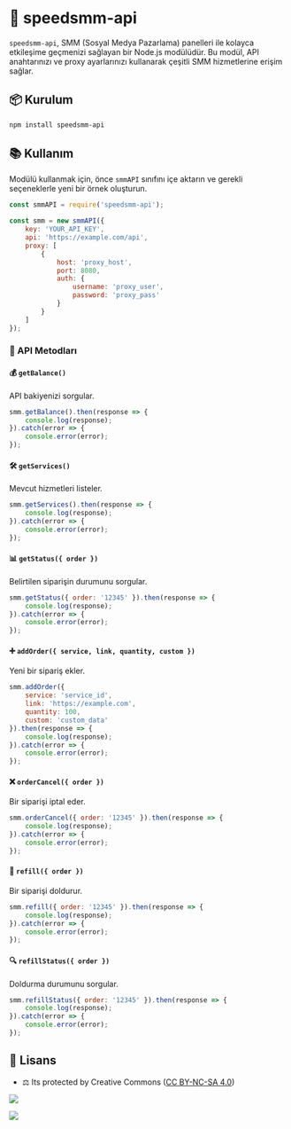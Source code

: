 # 🚀 speedsmm-api

`speedsmm-api`, SMM (Sosyal Medya Pazarlama) panelleri ile kolayca etkileşime geçmenizi sağlayan bir Node.js modülüdür. Bu modül, API anahtarınızı ve proxy ayarlarınızı kullanarak çeşitli SMM hizmetlerine erişim sağlar.

## 📦 Kurulum

```bash
npm install speedsmm-api
```

## 📚 Kullanım

Modülü kullanmak için, önce `smmAPI` sınıfını içe aktarın ve gerekli seçeneklerle yeni bir örnek oluşturun.

```javascript
const smmAPI = require('speedsmm-api');

const smm = new smmAPI({
    key: 'YOUR_API_KEY',
    api: 'https://example.com/api',
    proxy: [
        {
            host: 'proxy_host',
            port: 8080,
            auth: {
                username: 'proxy_user',
                password: 'proxy_pass'
            }
        }
    ]
});
```

### 🌟 API Metodları

#### 💰 `getBalance()`

API bakiyenizi sorgular.

```javascript
smm.getBalance().then(response => {
    console.log(response);
}).catch(error => {
    console.error(error);
});
```

#### 🛠️ `getServices()`

Mevcut hizmetleri listeler.

```javascript
smm.getServices().then(response => {
    console.log(response);
}).catch(error => {
    console.error(error);
});
```

#### 📊 `getStatus({ order })`

Belirtilen siparişin durumunu sorgular.

```javascript
smm.getStatus({ order: '12345' }).then(response => {
    console.log(response);
}).catch(error => {
    console.error(error);
});
```

#### ➕ `addOrder({ service, link, quantity, custom })`

Yeni bir sipariş ekler.

```javascript
smm.addOrder({
    service: 'service_id',
    link: 'https://example.com',
    quantity: 100,
    custom: 'custom_data'
}).then(response => {
    console.log(response);
}).catch(error => {
    console.error(error);
});
```

#### ❌ `orderCancel({ order })`

Bir siparişi iptal eder.

```javascript
smm.orderCancel({ order: '12345' }).then(response => {
    console.log(response);
}).catch(error => {
    console.error(error);
});
```

#### 🔄 `refill({ order })`

Bir siparişi doldurur.

```javascript
smm.refill({ order: '12345' }).then(response => {
    console.log(response);
}).catch(error => {
    console.error(error);
});
```

#### 🔍 `refillStatus({ order })`

Doldurma durumunu sorgular.

```javascript
smm.refillStatus({ order: '12345' }).then(response => {
    console.log(response);
}).catch(error => {
    console.error(error);
});
```

## 📝 Lisans

- ⚖️ Its protected by Creative Commons ([CC BY-NC-SA 4.0](https://creativecommons.org/licenses/by-nc-sa/4.0/))

<a href="https://creativecommons.org/licenses/by-nc-sa/4.0/" title="BYNCSA40"><img src="https://licensebuttons.net/l/by-nc-sa/4.0/88x31.png"></a>

<a href="https://creativecommons.org/licenses/by-nc-sa/4.0/" title="BYNCSA40"><img src="https://licensebuttons.net/l/by-nc-sa/4.0/88x31.png"></a>

